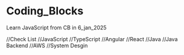 # Coding_Blocks
Learn JavaScript from CB in 6_jan_2025

//Check List
//JavaScript
//TypeScript
//Angular
//React
//Java
//Java Backend
//AWS
//System Desgin
